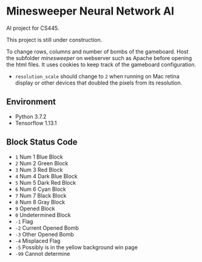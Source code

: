# Minesweeper Neural Network AI

AI project for CS445.

This project is still under construction.

To change rows, columns and number of bombs of the gameboard. Host the subfolder *minesweeper* on webserver such as Apache before opening the html files. It uses cookies to keep track of the gameboard configuration.

- `resolution_scale` should change to `2` when running on Mac retina display or other devices that doubled the pixels from its resolution.

## Environment

- Python 3.7.2
- Tensorflow 1.13.1

## Block Status Code

- `1`  Num 1 Blue Block
- `2`  Num 2 Green Block
- `3`  Num 3 Red Block
- `4`  Num 4 Dark Blue Block
- `5`  Num 5 Dark Red Block
- `6`  Num 6 Cyan Block
- `7`  Num 7 Black Block
- `8`  Num 8 Gray Block
- `9`  Opened Block
- `0`  Undetermined Block
- `-1`  Flag
- `-2`  Current Opened Bomb
- `-3`  Other Opened Bomb
- `-4`  Misplaced Flag
- `-5`  Possibly is in the yellow background win page
- `-99`  Cannot determine
